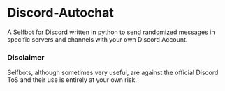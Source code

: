 # Discord-Autochat
A Selfbot for Discord written in python to send randomized messages in specific servers and channels with your own Discord Account.

### Disclaimer
Selfbots, although sometimes very useful, are against the official Discord ToS and their use is entirely at your own risk.

